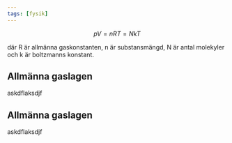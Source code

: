 ```yaml
---
tags: [fysik]
---
```

$$pV = nRT = NkT$$

där R är allmänna gaskonstanten, n är substansmängd, N är antal molekyler och k är boltzmanns konstant.



## Allmänna gaslagen
askdflaksdjf



## Allmänna gaslagen
askdflaksdjf